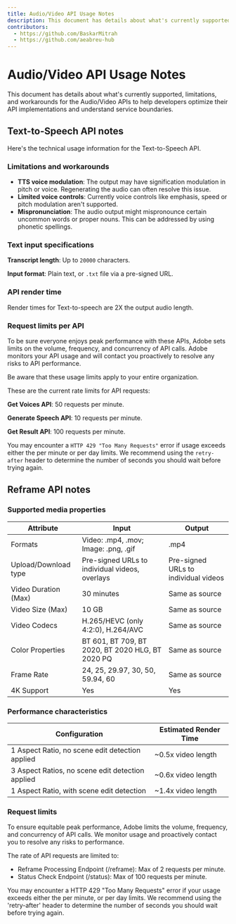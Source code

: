 ```yaml
---
title: Audio/Video API Usage Notes
description: This document has details about what's currently supported, limitations, and workarounds for the Audio/Video APIs.
contributors:
  - https://github.com/BaskarMitrah
  - https://github.com/aeabreu-hub
---
```


# Audio/Video API Usage Notes

This document has details about what's currently supported, limitations, and workarounds for the Audio/Video APIs to help developers optimize their API implementations and understand service boundaries.

## Text-to-Speech API notes

Here's the technical usage information for the Text-to-Speech API.

### Limitations and workarounds

- **TTS voice modulation**: The output may have signification modulation in pitch or voice. Regenerating the audio can often resolve this issue.
- **Limited voice controls**: Currently voice controls like emphasis, speed or pitch modulation aren't supported.
- **Mispronunciation**: The audio output might mispronounce certain uncommon words or proper nouns. This can be addressed by using phonetic spellings.

### Text input specifications

**Transcript length**: Up to ```20000``` characters.

**Input format**: Plain text, or ```.txt``` file via a pre-signed URL.

### API render time

Render times for Text-to-speech are 2X the output audio length.

### Request limits per API

To be sure everyone enjoys peak performance with these APIs, Adobe sets limits on the volume, frequency, and concurrency of API calls. Adobe monitors your API usage and will contact you proactively to resolve any risks to API performance.

<InlineAlert variant="warning" slots="text" />

Be aware that these usage limits apply to your entire organization.

These are the current rate limits for API requests:

**Get Voices API**: 50 requests per minute.

**Generate Speech API**: 10 requests per minute.

**Get Result API**: 100 requests per minute.

You may encounter a `HTTP 429 "Too Many Requests"` error if usage exceeds either the per minute or per day limits. We recommend using the `retry-after` header to determine the number of seconds you should wait before trying again.

## Reframe API notes

### Supported media properties

| Attribute | Input | Output |
|-----------|--------|--------|
| Formats | Video: .mp4, .mov; Image: .png, .gif | .mp4 |
| Upload/Download type | Pre-signed URLs to individual videos, overlays | Pre-signed URLs to individual videos |
| Video Duration (Max) | 30 minutes | Same as source |
| Video Size (Max) | 10 GB | Same as source |
| Video Codecs | H.265/HEVC (only 4:2:0), H.264/AVC | Same as source |
| Color Properties | BT 601, BT 709, BT 2020, BT 2020 HLG, BT 2020 PQ | Same as source |
| Frame Rate | 24, 25, 29.97, 30, 50, 59.94, 60 | Same as source |
| 4K Support | Yes | Yes |

### Performance characteristics

| Configuration                                     | Estimated Render Time                 |
|-------------------------------                    |---------------------------------------|
| 1 Aspect Ratio, no scene edit detection applied   | ~0.5x video length  |
| 3 Aspect Ratios, no scene edit detection applied  | ~0.6x video length |
| 1 Aspect Ratio, with scene edit detection         | ~1.4x video length        |

### Request limits

To ensure equitable peak performance, Adobe limits the volume, frequency, and concurrency of API calls. We monitor usage and proactively contact you to resolve any risks to performance.

The rate of API requests are limited to:

- Reframe Processing Endpoint (/reframe): Max of 2 requests per minute.
- Status Check Endpoint (/status): Max of 100 requests per minute.

You may encounter a HTTP 429 "Too Many Requests" error if your usage exceeds either the per minute, or per day limits.
We recommend using the 'retry-after' header to determine the number of seconds you should wait before trying again.

